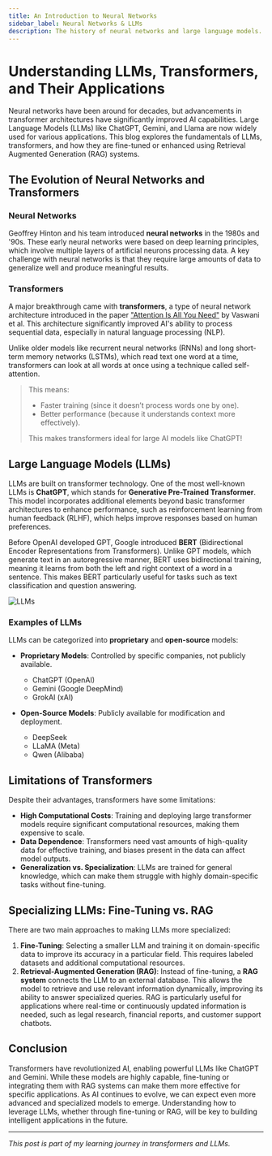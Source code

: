 ```yaml
---
title: An Introduction to Neural Networks
sidebar_label: Neural Networks & LLMs
description: The history of neural networks and large language models.
---
```


# Understanding LLMs, Transformers, and Their Applications

Neural networks have been around for decades, but advancements in transformer architectures have significantly improved AI capabilities. Large Language Models (LLMs) like ChatGPT, Gemini, and Llama are now widely used for various applications. This blog explores the fundamentals of LLMs, transformers, and how they are fine-tuned or enhanced using Retrieval Augmented Generation (RAG) systems.

## The Evolution of Neural Networks and Transformers

### Neural Networks
Geoffrey Hinton and his team introduced **neural networks** in the 1980s and '90s. These early neural networks were based on deep learning principles, which involve multiple layers of artificial neurons processing data. A key challenge with neural networks is that they require large amounts of data to generalize well and produce meaningful results.

### Transformers
A major breakthrough came with **transformers**, a type of neural network architecture introduced in the paper ["Attention Is All You Need"](https://arxiv.org/abs/1706.03762) by Vaswani et al. This architecture significantly improved AI's ability to process sequential data, especially in natural language processing (NLP).

Unlike older models like recurrent neural networks (RNNs) and long short-term memory networks (LSTMs), which read text one word at a time, transformers can look at all words at once using a technique called self-attention.

> This means:
> - Faster training (since it doesn’t process words one by one).
> -  Better performance (because it understands context more effectively).
> 
> This makes transformers ideal for large AI models like ChatGPT! 

## Large Language Models (LLMs)

LLMs are built on transformer technology. One of the most well-known LLMs is **ChatGPT**, which stands for **Generative Pre-Trained Transformer**. This model incorporates additional elements beyond basic transformer architectures to enhance performance, such as reinforcement learning from human feedback (RLHF), which helps improve responses based on human preferences.

Before OpenAI developed GPT, Google introduced **BERT** (Bidirectional Encoder Representations from Transformers). Unlike GPT models, which generate text in an autoregressive manner, BERT uses bidirectional training, meaning it learns from both the left and right context of a word in a sentence. This makes BERT particularly useful for tasks such as text classification and question answering.

![LLMs](/img/llm.png)

### Examples of LLMs
LLMs can be categorized into **proprietary** and **open-source** models:

- **Proprietary Models**: Controlled by specific companies, not publicly available.
  - ChatGPT (OpenAI)
  - Gemini (Google DeepMind)
  - GrokAI (xAI)

- **Open-Source Models**: Publicly available for modification and deployment.
  - DeepSeek
  - LLaMA (Meta)
  - Qwen (Alibaba)

## Limitations of Transformers

Despite their advantages, transformers have some limitations:
- **High Computational Costs**: Training and deploying large transformer models require significant computational resources, making them expensive to scale.
- **Data Dependence**: Transformers need vast amounts of high-quality data for effective training, and biases present in the data can affect model outputs.
- **Generalization vs. Specialization**: LLMs are trained for general knowledge, which can make them struggle with highly domain-specific tasks without fine-tuning.

## Specializing LLMs: Fine-Tuning vs. RAG

There are two main approaches to making LLMs more specialized:

1. **Fine-Tuning**: Selecting a smaller LLM and training it on domain-specific data to improve its accuracy in a particular field. This requires labeled datasets and additional computational resources.
2. **Retrieval-Augmented Generation (RAG)**: Instead of fine-tuning, a **RAG system** connects the LLM to an external database. This allows the model to retrieve and use relevant information dynamically, improving its ability to answer specialized queries. RAG is particularly useful for applications where real-time or continuously updated information is needed, such as legal research, financial reports, and customer support chatbots.

## Conclusion

Transformers have revolutionized AI, enabling powerful LLMs like ChatGPT and Gemini. While these models are highly capable, fine-tuning or integrating them with RAG systems can make them more effective for specific applications. As AI continues to evolve, we can expect even more advanced and specialized models to emerge. Understanding how to leverage LLMs, whether through fine-tuning or RAG, will be key to building intelligent applications in the future.

---

*This post is part of my learning journey in transformers and LLMs.*